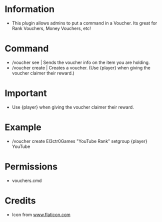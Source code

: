 # Information 
 - This plugin allows admins to put a command in a Voucher. Its great for Rank Vouchers, Money Vouchers, etc!
# Command
- /voucher see | Sends the voucher info on the item you are holding.
- /voucher create <Player> <VoucherName> <Command> | Creates a voucher. (Use {player} when giving the voucher claimer their reward.)
# Important
- Use {player} when giving the voucher claimer their reward.
# Example
- /voucher create El3ctr0Games "YouTube Rank" setgroup {player} YouTube
# Permissions
- vouchers.cmd
# Credits
- Icon from www.flaticon.com
